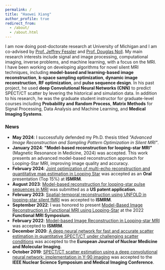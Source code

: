 ```yaml
---
permalink: /
title: "Haowei Xiang"
author_profile: true
redirect_from: 
  - /about/
  - /about.html
---
```


I am now doing post-doctorate research at University of Michigan and I am co-advised by [Prof. Jeffrey Fessler](https://web.eecs.umich.edu/~fessler/) and [Prof. Douglas Noll](https://nollresearch.engin.umich.edu/). My main research interests include signal and image processing, computational imaging, inverse problems, and machine learning, with a focus on the MRI.  
I have been working on developing algorithms for novel silent MRI techniques, including **model-based and learning-based image reconstruction**, 
**k-space sampling optimization**, **dynamic  image reconstruction**, 
**RF optimization**, and **pulse sequence design**. 
In his past project, he used  **deep Convolutional Neural Networks (CNN)**  to predict SPECT/CT scatter by levering the historical and simulation data. 
In addition to his research, he was the graduate student instructor for graduate-level courses 
including **Probability and Random Process**, **Matrix Methods** for Signal Processing, Data Analysis and Machine Learning, and **Medical Imaging Systems**.

### News 
- **May 2024**: I successfully defended my Ph.D. thesis titled *"Advanced Image Reconstruction and Sampling Pattern Optimization in Silent MRI"*.
- **January 2024**: **"Model-based reconstruction for looping-star MRI"** (Magnetic Resonance in Medicine, 2024) was accepted. This work presents an advanced model-based reconstruction approach for Looping-Star MRI, improving image quality and accuracy.
- **February 2024**: [Joint optimization of multi-echo reconstruction and quantitative map estimation in Looping Star](https://scholar.google.com/citations?view_op=view_citation&hl=en&user=yU4HYqgAAAAJ&sortby=pubdate&citation_for_view=yU4HYqgAAAAJ:Y0pCki6q_DkC) was accepted as an **Oral** presentation (Top 15%) at **ISMRM**.
- **August 2023**: [Model-based reconstruction for looping-star pulse sequences in MRI](https://scholar.google.com/citations?view_op=view_citation&hl=en&user=yU4HYqgAAAAJ&sortby=pubdate&citation_for_view=yU4HYqgAAAAJ:zYLM7Y9cAGgC) was submitted as a **US patent application**.
- **February 2023**: [Spatial-temporal reconstruction using UNFOLD in looping-star silent fMRI](https://scholar.google.com/citations?view_op=view_citation&hl=en&user=yU4HYqgAAAAJ&sortby=pubdate&citation_for_view=yU4HYqgAAAAJ:IjCSPb-OGe4C) was accepted to **ISMRM**.
- **September 2022**: I was honored to present [Model-Based Image Reconstruction in Functional MRI using Looping-Star](https://haoweix.github.io/talks/2022-09-23-talk-1) at the 2022 **Functional MRI Symposium**.
- **February 2022**: [Model-based Image Reconstruction in Looping-star MRI](https://scholar.google.com/citations?view_op=view_citation&hl=en&user=yU4HYqgAAAAJ&sortby=pubdate&citation_for_view=yU4HYqgAAAAJ:UeHWp8X0CEIC) was accepted to **ISMRM**.
- **December 2020**: [A deep neural network for fast and accurate scatter estimation in quantitative SPECT/CT under challenging scatter conditions](https://scholar.google.com/citations?view_op=view_citation&hl=en&user=yU4HYqgAAAAJ&sortby=pubdate&citation_for_view=yU4HYqgAAAAJ:2osOgNQ5qMEC) was accepted to the **European Journal of Nuclear Medicine and Molecular Imaging**.
- **October 2019**: [SPECT/CT scatter estimation using a deep convolutional neural network: implementation in Y-90 imaging](https://ieeexplore.ieee.org/abstract/document/9060019/) was accepted to the **IEEE Nuclear Science Symposium and Medical Imaging Conference**.
